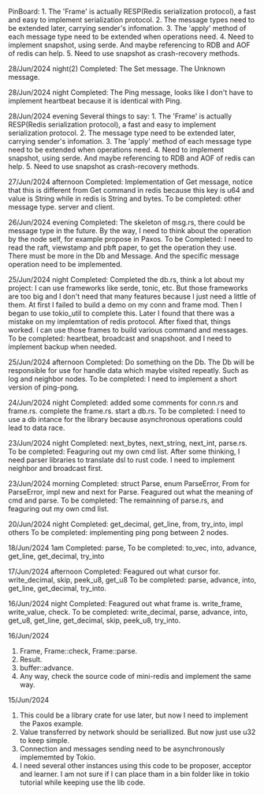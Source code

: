 PinBoard:
    1. The 'Frame' is actually RESP(Redis serialization protocol), a fast and easy to implement serialization protocol.
    2. The message types need to be extended later, carrying sender's infomation.
    3. The 'apply' method of each message type need to be extended when operations need.
    4. Need to implement snapshot, using serde. And maybe referencing to RDB and AOF of redis can help.
    5. Need to use snapshot as crash-recovery methods.

28/Jun/2024 night(2)
Completed:
    The Set message.
    The Unknown message.

28/Jun/2024 night
Completed:
    The Ping message, looks like I don't have to implement heartbeat because it is identical with Ping.

28/Jun/2024 evening
Several things to say:
    1. The 'Frame' is actually RESP(Redis serialization protocol), a fast and easy to implement serialization protocol.
    2. The message type need to be extended later, carrying sender's infomation.
    3. The 'apply' method of each message type need to be extended when operations need.
    4. Need to implement snapshot, using serde. And maybe referencing to RDB and AOF of redis can help.
    5. Need to use snapshot as crash-recovery methods.

27/Jun/2024 afternoon
Completed:
    Implementation of Get message, notice that this is different from Get command in redis because this key is u64 and value is String while in redis is String and bytes.
To be completed:
    other message type.
    server and client.

26/Jun/2024 evening
Completed:
    The skeleton of msg.rs, there could be message type in the future.
    By the way, I need to think about the operation by the node self, for example propose in Paxos.
To be Completed:
    I need to read the raft, viewstamp and pbft paper, to get the operation they use. There must be more in the Db and Message.
    And the specific message operation need to be implemented.

25/Jun/2024 night
Completed:
    Completed the db.rs, think a lot about my project:
    I can use frameworks like serde, tonic, etc. But those frameworks are too big
    and I don't need that many features because I just need a little of them.
    At first I failed to build a demo on my conn and frame mod. Then I began to use tokio_util
    to complete this. Later I found that there was a mistake on my implemtation of redis protocol.
    After fixed that, things worked. I can use those frames to build various command and messages.
To be completed:
    heartbeat, broadcast and snapshoot.
    and I need to implement backup when needed.

25/Jun/2024 afternoon
Completed:
    Do something on the Db. The Db will be responsible for use for handle data
    which maybe visited repeatly. Such as log and neighbor nodes.
To be completed:
    I need to implement a short version of ping-pong.

24/Jun/2024 night
Completed:
    added some comments for conn.rs and frame.rs.
   complete the frame.rs.
   start a db.rs.
To be completed:
   I need to use a db intance for the library because asynchronous operations could lead to data race.

23/Jun/2024 night
Completed:
    next_bytes, next_string, next_int, parse.rs.
To be completed:
  Feaguring out my own cmd list.
  After some thinking, I need parser libraries to translate dsl to rust
  code.
  I need to implement neighbor and broadcast first.

23/Jun/2024 morning
Completed:
    struct Parse, enum ParseError, From<String> for ParseError, impl new and next for Parse.
    Feagured out what the meaning of cmd and parse.
To be completed:
    The remainning of parse.rs, and feaguring out my own cmd list.

20/Jun/2024 night
Completed:
    get_decimal, get_line, from, try_into, impl others
To be completed:
    implementing ping pong between 2 nodes.

18/Jun/2024 1am
Completed:
    parse,
To be completed:
    to_vec, into, advance, get_line, get_decimal, try_into

17/Jun/2024 afternoon
Completed:
    Feagured out what cursor for.
    write_decimal, skip, peek_u8, get_u8
To be completed:
    parse, advance, into, get_line, get_decimal, try_into.

16/Jun/2024 night
Completed:
    Feagured out what frame is.
    write_frame, write_value, check.
To be completed:
    write_decimal, parse, advance, into, get_u8, get_line, get_decimal, skip, peek_u8, try_into.

16/Jun/2024
1. Frame, Frame::check, Frame::parse.
2. Result.
3. buffer::advance.
4. Any way, check the source code of mini-redis and implement the same way.

15/Jun/2024
1. This could be a library crate for use later, but now I need to implement the Paxos example.
2. Value transferred by network should be seriallized. But now just use u32 to keep simple.
3. Connection and messages sending need to be asynchronously implememted by Tokio.
4. I need several other instances using this code to be proposer, acceptor and learner. I am not sure if I can place tham in a bin folder like in tokio tutorial while keeping use the lib code.
